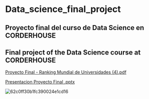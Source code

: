 # Data_science_final_project

## Proyecto final del curso de Data Science en CORDERHOUSE 
## Final project of the Data Science course at CORDERHOUSE

[Proyecto Final - Ranking Mundial de Universidades (4).pdf](https://github.com/candelaesquivel/Data_science_final_project/files/9329960/Proyecto.Final.-.Ranking.Mundial.de.Universidades.4.pdf)

[Presentacion Proyecto Final .pptx](https://github.com/candelaesquivel/Data_science_final_project/files/9329961/Presentacion.Proyecto.Final.pptx)

![62c0ff30b1fc390024e1cd16](https://user-images.githubusercontent.com/80803466/184449282-58ba110c-4d1a-4763-b37b-ddae403385e0.png)

